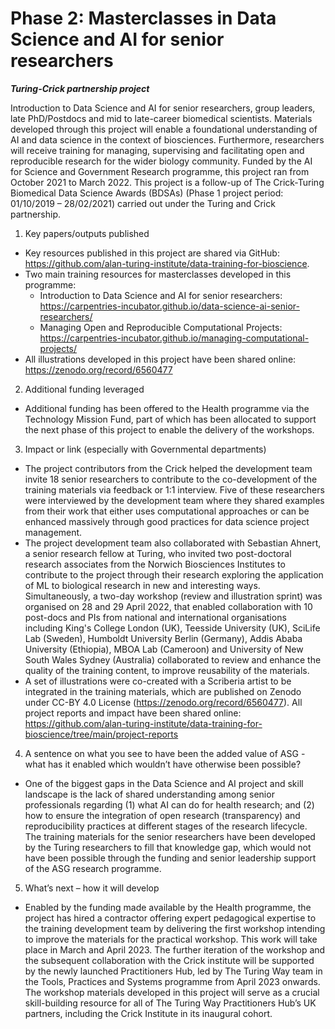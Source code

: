 # Phase 2: Masterclasses in Data Science and AI for senior researchers

***Turing-Crick partnership project***

Introduction to Data Science and AI for senior researchers, group leaders, late PhD/Postdocs and mid to late-career biomedical scientists. Materials developed through this project will enable a foundational understanding of AI and data science in the context of biosciences. Furthermore, researchers will receive training for managing, supervising and facilitating open and reproducible research for the wider biology community. Funded by the AI for Science and Government Research programme, this project ran from October 2021 to March 2022.
This project is a follow-up of The Crick-Turing Biomedical Data Science Awards (BDSAs) (Phase 1 project period: 01/10/2019 – 28/02/2021) carried out under the Turing and Crick partnership.

1. Key papers/outputs published
- Key resources published in this project are shared via GitHub: https://github.com/alan-turing-institute/data-training-for-bioscience. 
- Two main training resources for masterclasses developed in this programme:
  - Introduction to Data Science and AI for senior researchers: https://carpentries-incubator.github.io/data-science-ai-senior-researchers/
  - Managing Open and Reproducible Computational Projects: https://carpentries-incubator.github.io/managing-computational-projects/
- All illustrations developed in this project have been shared online: https://zenodo.org/record/6560477 
 
2. Additional funding leveraged
- Additional funding has been offered to the Health programme via the Technology Mission Fund, part of which has been allocated to support the next phase of this project to enable the delivery of the workshops.
 
3. Impact or link (especially with Governmental departments) 
- The project contributors from the Crick helped the development team invite 18 senior researchers to contribute to the co-development of the training materials via feedback or 1:1 interview. Five of these researchers were interviewed by the development team where they shared examples from their work that either uses computational approaches or can be enhanced massively through good practices for data science project management.
- The project development team also collaborated with Sebastian Ahnert, a senior research fellow at Turing, who invited two post-doctoral research associates from the Norwich Biosciences Institutes to contribute to the project through their research exploring the application of ML to biological research in new and interesting ways.
Simultaneously, a two-day workshop (review and illustration sprint) was organised on 28 and 29 April 2022, that enabled collaboration with 10 post-docs and PIs from national and international organisations including King's College London (UK), Teesside University (UK), SciLife Lab (Sweden), Humboldt University Berlin (Germany), Addis Ababa University (Ethiopia), MBOA Lab (Cameroon) and University of New South Wales Sydney (Australia) collaborated to review and enhance the quality of the training content, to improve reusability of the materials. 
- A set of illustrations were co-created with a Scriberia artist to be integrated in the training materials, which are published on Zenodo under CC-BY 4.0 License (https://zenodo.org/record/6560477). 
All project reports and impact have been shared online: https://github.com/alan-turing-institute/data-training-for-bioscience/tree/main/project-reports
 
4. A sentence on what you see to have been the added value of ASG - what has it enabled which wouldn’t have otherwise been possible?
- One of the biggest gaps in the Data Science and AI project and skill landscape is the lack of shared understanding among senior professionals regarding (1) what AI can do for health research; and (2) how to ensure the integration of open research (transparency) and reproducibility practices at different stages of the research lifecycle. The training materials for the senior researchers have been developed by the Turing researchers to fill that knowledge gap, which would not have been possible through the funding and senior leadership support of the ASG research programme.
 
5. What’s next – how it will develop
- Enabled by the funding made available by the Health programme, the project has hired a contractor offering expert pedagogical expertise to the training development team by delivering the first workshop intending to improve the materials for the practical workshop. This work will take place in March and April 2023. The further iteration of the workshop and the subsequent collaboration with the Crick institute will be supported by the newly launched Practitioners Hub, led by The Turing Way team in the Tools, Practices and Systems programme from April 2023 onwards. The workshop materials developed in this project will serve as a crucial skill-building resource for all of The Turing Way Practitioners Hub’s UK partners, including the Crick Institute in its inaugural cohort.
 


